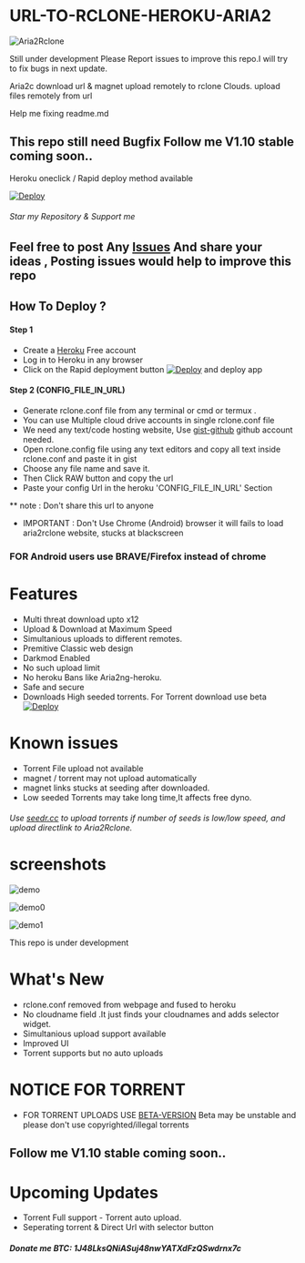 # URL-TO-RCLONE-HEROKU-ARIA2

![Aria2Rclone](https://raw.githubusercontent.com/developeranaz/Aria2-Rclone-Remote-Uploader-HEROKU/main/example-imgs/162030099946.jpg)

 Still under development Please Report issues to improve this repo.I will try to fix bugs in next update.


Aria2c download url & magnet upload remotely to rclone Clouds.
upload files remotely from url

Help me fixing readme.md 

## This repo still need Bugfix Follow me V1.10 stable coming soon..
Heroku oneclick / Rapid deploy method available

[![Deploy](https://www.herokucdn.com/deploy/button.svg)](https://dashboard.heroku.com/new?template=https://github.com/developeranaz/Aria2-Rclone-Remote-Uploader-HEROKU)

###### Star my Repository & Support me

## Feel free to post Any [Issues](https://github.com/developeranaz/Aria2-Rclone-Remote-Uploader-HEROKU/issues) And share your ideas , Posting issues would help to improve this repo

## How To Deploy ?
#### Step 1
* Create a [Heroku](https://dashboard.heroku.com/login) Free account
* Log in to Heroku in any browser
* Click on the Rapid deployment button [![Deploy](https://www.herokucdn.com/deploy/button.svg)](https://dashboard.heroku.com/new?template=https://github.com/developeranaz/Aria2-Rclone-Remote-Uploader-HEROKU) and deploy app
#### Step 2 (CONFIG_FILE_IN_URL)

* Generate rclone.conf file from any terminal or cmd or termux .
* You can use Multiple cloud drive accounts in single rclone.conf file
* We need any text/code hosting website, Use [gist-github](https://gist.github.com) github account needed.
* Open rclone.config file using any text editors and copy all text inside rclone.conf and paste it in gist
* Choose any file name and save it.
* Then Click RAW button and copy the url
* Paste your config Url in the heroku 'CONFIG_FILE_IN_URL' Section

** note : Don't share this url to anyone
* IMPORTANT : Don't Use Chrome (Android) browser it will fails to load aria2rclone website, stucks at blackscreen 
### FOR Android users use BRAVE/Firefox instead of chrome


# Features 
 * Multi threat download upto x12
 * Upload & Download at Maximum Speed
 * Simultanious uploads to different remotes.
 * Premitive Classic web design
 * Darkmod Enabled
 * No such upload limit
 * No heroku Bans like Aria2ng-heroku.
 * Safe and secure
 * Downloads High seeded torrents.
For Torrent download use beta  [![Deploy](https://raw.githubusercontent.com/developeranaz/Aria2-Rclone-Remote-Uploader-HEROKU/main/example-imgs/heroku.svg)](https://dashboard.heroku.com/new?template=https://dashboard.heroku.com/new?template=https://github.com/developeranaz/Aria2-Rclone-URL-Uploader-HEROKU-Beta) 

# Known issues
 * Torrent File upload not available
 * magnet / torrent may not upload automatically
 * magnet links stucks at seeding after downloaded.
 * Low seeded Torrents may take long time,It affects free dyno.
###### Use [seedr.cc](https://seedr.cc) to upload torrents if number of seeds is low/low speed, and upload directlink to Aria2Rclone.
# screenshots
![demo](https://raw.githubusercontent.com/developeranaz/Aria2-Rclone-Remote-Uploader-HEROKU/main/example-imgs/Screenshot_20210513-105725.png)


![demo0](https://raw.githubusercontent.com/developeranaz/Aria2-Rclone-Remote-Uploader-HEROKU/main/example-imgs/Screenshot_20210513-105759.png)


![demo1](https://raw.githubusercontent.com/developeranaz/Aria2-Rclone-Remote-Uploader-HEROKU/main/example-imgs/Screenshot_20210513-105907.png)

This repo is under development

# What's New
* rclone.conf removed from webpage and fused to heroku
* No cloudname field .It just finds your cloudnames and adds selector widget.
* Simultanious upload support available
* Improved UI
* Torrent supports but no auto uploads
# NOTICE FOR TORRENT
* FOR TORRENT UPLOADS USE [BETA-VERSION](https://github.com/developeranaz/Aria2-Rclone-URL-Uploader-HEROKU-Beta) Beta may be unstable and please don't use copyrighted/illegal torrents
## Follow me V1.10 stable coming soon..
# Upcoming Updates
* Torrent Full support - Torrent auto upload.
* Seperating torrent & Direct Url with selector button

##### Donate me BTC: 1J48LksQNiASuj48nwYATXdFzQSwdrnx7c

